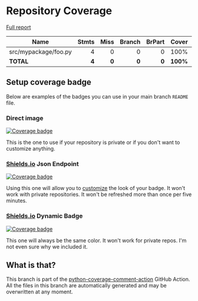 # Repository Coverage

[Full report](https://htmlpreview.github.io/?https://github.com/volpatto/blank-python-project/blob/python-coverage-comment-action-data/htmlcov/index.html)

| Name                 |    Stmts |     Miss |   Branch |   BrPart |    Cover |   Missing |
|--------------------- | -------: | -------: | -------: | -------: | -------: | --------: |
| src/mypackage/foo.py |        4 |        0 |        0 |        0 |     100% |           |
|            **TOTAL** |    **4** |    **0** |    **0** |    **0** | **100%** |           |


## Setup coverage badge

Below are examples of the badges you can use in your main branch `README` file.

### Direct image

[![Coverage badge](https://raw.githubusercontent.com/volpatto/blank-python-project/python-coverage-comment-action-data/badge.svg)](https://htmlpreview.github.io/?https://github.com/volpatto/blank-python-project/blob/python-coverage-comment-action-data/htmlcov/index.html)

This is the one to use if your repository is private or if you don't want to customize anything.

### [Shields.io](https://shields.io) Json Endpoint

[![Coverage badge](https://img.shields.io/endpoint?url=https://raw.githubusercontent.com/volpatto/blank-python-project/python-coverage-comment-action-data/endpoint.json)](https://htmlpreview.github.io/?https://github.com/volpatto/blank-python-project/blob/python-coverage-comment-action-data/htmlcov/index.html)

Using this one will allow you to [customize](https://shields.io/endpoint) the look of your badge.
It won't work with private repositories. It won't be refreshed more than once per five minutes.

### [Shields.io](https://shields.io) Dynamic Badge

[![Coverage badge](https://img.shields.io/badge/dynamic/json?color=brightgreen&label=coverage&query=%24.message&url=https%3A%2F%2Fraw.githubusercontent.com%2Fvolpatto%2Fblank-python-project%2Fpython-coverage-comment-action-data%2Fendpoint.json)](https://htmlpreview.github.io/?https://github.com/volpatto/blank-python-project/blob/python-coverage-comment-action-data/htmlcov/index.html)

This one will always be the same color. It won't work for private repos. I'm not even sure why we included it.

## What is that?

This branch is part of the
[python-coverage-comment-action](https://github.com/marketplace/actions/python-coverage-comment)
GitHub Action. All the files in this branch are automatically generated and may be
overwritten at any moment.